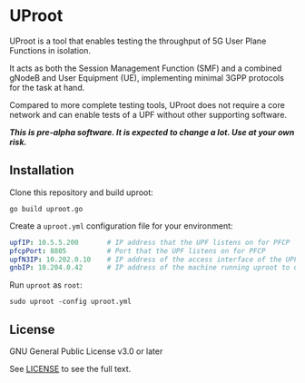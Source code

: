 UProot
======

UProot is a tool that enables testing the throughput of 5G User Plane Functions
in isolation.

It acts as both the Session Management Function (SMF) and a combined gNodeB and
User Equipment (UE), implementing minimal 3GPP protocols for the task at hand.

Compared to more complete testing tools, UProot does not require a core network
and can enable tests of a UPF without other supporting software.

***This is pre-alpha software. It is expected to change a lot. Use at your own risk.***

Installation
------------

Clone this repository and build uproot:

```
go build uproot.go
```

Create a `uproot.yml` configuration file for your environment:

```yaml
upfIP: 10.5.5.200       # IP address that the UPF listens on for PFCP
pfcpPort: 8805          # Port that the UPF listens on for PFCP
upfN3IP: 10.202.0.10    # IP address of the access interface of the UPF (N3)
gnbIP: 10.204.0.42      # IP address of the machine running uproot to use for N3 communications
```

Run `uproot` as `root`:

```
sudo uproot -config uproot.yml
```

## License

GNU General Public License v3.0 or later

See [LICENSE](LICENSE) to see the full text.
